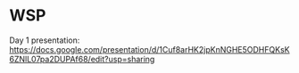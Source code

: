 # WSP
Day 1 presentation: https://docs.google.com/presentation/d/1Cuf8arHK2jpKnNGHE5ODHFQKsK6ZNlL07pa2DUPAf68/edit?usp=sharing
